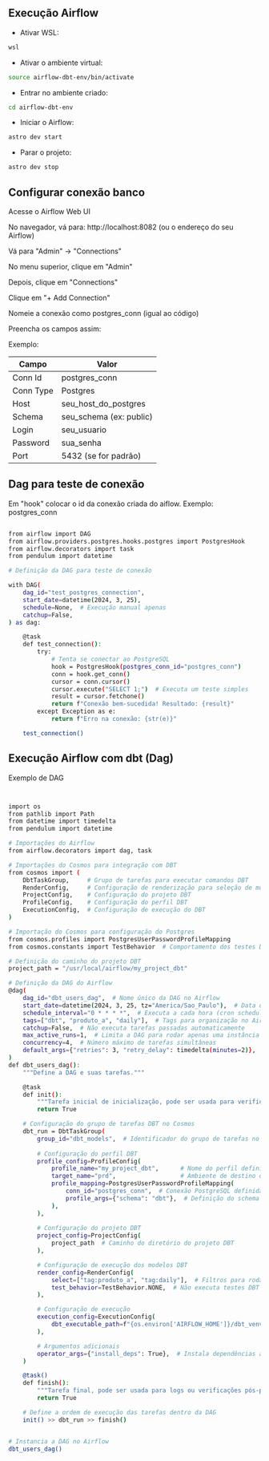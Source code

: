 ## Execução Airflow

- Ativar WSL:
```sh
wsl
```
- Ativar o ambiente virtual:
```sh
source airflow-dbt-env/bin/activate
```
- Entrar no ambiente criado:
```sh
cd airflow-dbt-env
```
- Iniciar o Airflow:
```sh
astro dev start
```
- Parar o projeto:
```sh
astro dev stop
```


## Configurar conexão banco

Acesse o Airflow Web UI

No navegador, vá para: http://localhost:8082 (ou o endereço do seu Airflow)

Vá para "Admin" → "Connections"

No menu superior, clique em "Admin"

Depois, clique em "Connections"

Clique em "+ Add Connection"

Nomeie a conexão como postgres_conn (igual ao código)

Preencha os campos assim:

Exemplo:

| Campo      | Valor                   |
|------------|-------------------------|
| Conn Id    | postgres_conn           |
| Conn Type  | Postgres                |
| Host       | seu_host_do_postgres    |
| Schema     | seu_schema (ex: public) |
| Login      | seu_usuario             |
| Password   | sua_senha               |
| Port       | 5432 (se for padrão)    |


## Dag para teste de conexão

Em "hook" colocar o id da conexão criada do aiflow.
Exemplo: postgres_conn

```sh

from airflow import DAG
from airflow.providers.postgres.hooks.postgres import PostgresHook
from airflow.decorators import task
from pendulum import datetime

# Definição da DAG para teste de conexão

with DAG(
    dag_id="test_postgres_connection",
    start_date=datetime(2024, 3, 25),
    schedule=None,  # Execução manual apenas
    catchup=False,
) as dag:

    @task
    def test_connection():
        try:
            # Tenta se conectar ao PostgreSQL
            hook = PostgresHook(postgres_conn_id="postgres_conn")
            conn = hook.get_conn()
            cursor = conn.cursor()
            cursor.execute("SELECT 1;")  # Executa um teste simples
            result = cursor.fetchone()
            return f"Conexão bem-sucedida! Resultado: {result}"
        except Exception as e:
            return f"Erro na conexão: {str(e)}"

    test_connection()
```

## Execução Airflow com dbt (Dag)

Exemplo de DAG

```sh


import os
from pathlib import Path
from datetime import timedelta
from pendulum import datetime

# Importações do Airflow
from airflow.decorators import dag, task

# Importações do Cosmos para integração com DBT
from cosmos import (
    DbtTaskGroup,     # Grupo de tarefas para executar comandos DBT
    RenderConfig,     # Configuração de renderização para seleção de modelos
    ProjectConfig,    # Configuração do projeto DBT
    ProfileConfig,    # Configuração do perfil DBT
    ExecutionConfig,  # Configuração de execução do DBT
)

# Importação do Cosmos para configuração do Postgres
from cosmos.profiles import PostgresUserPasswordProfileMapping
from cosmos.constants import TestBehavior  # Comportamento dos testes DBT

# Definição do caminho do projeto DBT
project_path = "/usr/local/airflow/my_project_dbt"  

# Definição da DAG do Airflow
@dag(
    dag_id="dbt_users_dag",  # Nome único da DAG no Airflow
    start_date=datetime(2024, 3, 25, tz="America/Sao_Paulo"),  # Data de início da DAG com timezone
    schedule_interval="0 * * * *",  # Executa a cada hora (cron schedule)
    tags=["dbt", "produto_a", "daily"],  # Tags para organização no Airflow
    catchup=False,  # Não executa tarefas passadas automaticamente
    max_active_runs=1,  # Limita a DAG para rodar apenas uma instância por vez
    concurrency=4,  # Número máximo de tarefas simultâneas
    default_args={"retries": 3, "retry_delay": timedelta(minutes=2)},  # Configuração de tentativas e atraso
)
def dbt_users_dag():  
    """Define a DAG e suas tarefas."""

    @task
    def init():
        """Tarefa inicial de inicialização, pode ser usada para verificações antes da execução do DBT."""
        return True

    # Configuração do grupo de tarefas DBT no Cosmos
    dbt_run = DbtTaskGroup(
        group_id="dbt_models",  # Identificador do grupo de tarefas no Airflow
        
        # Configuração do perfil DBT
        profile_config=ProfileConfig(
            profile_name="my_project_dbt",      # Nome do perfil definido no profiles.yml do DBT
            target_name="prd",                  # Ambiente de destino que esta configurado no profiles.yml do DBT
            profile_mapping=PostgresUserPasswordProfileMapping(
                conn_id="postgres_conn",  # Conexão PostgreSQL definida no Airflow
                profile_args={"schema": "dbt"},  # Definição do schema usado para as tabelas DBT
            ),
        ),
        
        # Configuração do projeto DBT
        project_config=ProjectConfig(
            project_path  # Caminho do diretório do projeto DBT
        ),

        # Configuração de execução dos modelos DBT
        render_config=RenderConfig(
            select=["tag:produto_a", "tag:daily"],  # Filtros para rodar apenas modelos com essas tags
            test_behavior=TestBehavior.NONE,  # Não executa testes DBT automaticamente
        ),

        # Configuração de execução
        execution_config=ExecutionConfig(
            dbt_executable_path=f"{os.environ['AIRFLOW_HOME']}/dbt_venv/bin/dbt"  # Caminho do executável DBT dentro do Airflow
        ),

        # Argumentos adicionais
        operator_args={"install_deps": True},  # Instala dependências automaticamente
    )

    @task()
    def finish():
        """Tarefa final, pode ser usada para logs ou verificações pós-processamento."""
        return True

    # Define a ordem de execução das tarefas dentro da DAG
    init() >> dbt_run >> finish()


# Instancia a DAG no Airflow
dbt_users_dag()
```